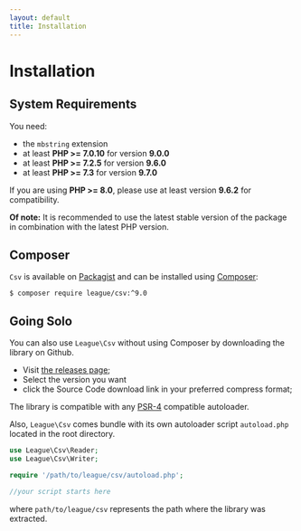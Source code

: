 ```yaml
---
layout: default
title: Installation
---
```


# Installation

## System Requirements

You need:

- the `mbstring` extension
- at least **PHP >= 7.0.10** for version **9.0.0**
- at least **PHP >= 7.2.5** for version **9.6.0**
- at least **PHP >= 7.3** for version **9.7.0**

If you are using **PHP >= 8.0**, please use at least version **9.6.2** for compatibility.

**Of note:** It is recommended to use the latest stable version of the package in
combination with the latest PHP version.

## Composer

`Csv` is available on [Packagist](https://packagist.org/packages/league/csv) and can be installed using [Composer](https://getcomposer.org/):

~~~
$ composer require league/csv:^9.0
~~~

## Going Solo

You can also use `League\Csv` without using Composer by downloading the library on Github.

- Visit [the releases page](https://github.com/thephpleague/csv/releases);
- Select the version you want
- click the Source Code download link in your preferred compress format;

The library is compatible with any [PSR-4](http://www.php-fig.org/psr/psr-4/) compatible autoloader.

Also, `League\Csv` comes bundle with its own autoloader script `autoload.php` located in the root directory.

~~~php
use League\Csv\Reader;
use League\Csv\Writer;

require '/path/to/league/csv/autoload.php';

//your script starts here
~~~

where `path/to/league/csv` represents the path where the library was extracted.

